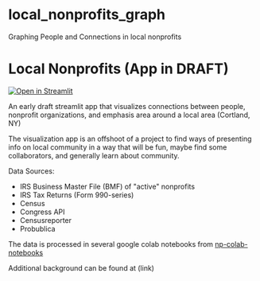 # local_nonprofits_graph
Graphing People and Connections in local nonprofits

# Local Nonprofits (App in DRAFT)

[![Open in Streamlit](https://static.streamlit.io/badges/streamlit_badge_black_white.svg)](https://johnzelson-local-nonprofits-graph-streamlit-app-zuq6hl.streamlit.app/)

An early draft streamlit app that visualizes connections between people, nonprofit organizations, and emphasis area around a local area (Cortland, NY)

The visualization app is an offshoot of a project to find ways of presenting info on local community in a way that will be fun, maybe find some collaborators, and 
generally learn about community.

Data Sources:
- IRS Business Master File (BMF) of "active" nonprofits
- IRS Tax Returns (Form 990-series)
- Census
- Congress API
- Censusreporter
- Probublica

The data is processed in several google colab notebooks from [np-colab-notebooks](https://github.com/johnzelson/np-colab-notebooks)

Additional background can be found at (link)




